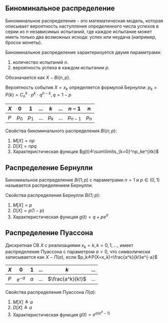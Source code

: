 ## Биноминальное распределение

Биноминальное распределение - это математическая модель, которая описывает вероятность наступления определенного числа успехов в серии из $n$ независимых испытаний, где каждое испытание может иметь только два возможных исхода: успех или неудача (например, бросок монеты).

Биноминальное распределение характеризуется двумя параметрами:
1. количество испытаний $n$.
2. вероятность успеха в каждом испытании $p$.

Обозначается как $X - Bi (n,p)$.

Вероятность события $X = x_k$ определяется формулой Бернулли:
$p_k=P(k) = C^k_{n} \cdot p^k \cdot q^{n-k}, q=1-p$

|$X$|$0$|$1$|$...$|$k$|$...$|$n-1$|$n$|
|-|-|-|-|-|-|-|-|
|$P$|$p_0$|$p_1$|$...$|$p_k$|$...$|$p_{n-1}$|$p_n$|

Свойства биноминального распределения $Bi(n;p)$:
1. $M[X]=np$
2. $D[X]=npq$
3. Характеристическая функция $g(t)≜\sum\limits_{k=0}^np_ke^{itk}$

## Распределение Бернулли

Биномиальное распределение $Bi(1;p)$ с параметрами $n=1$ и $p∈(0,1)$ называется распределением Бернулли.

Свойства распределения Бернулли $Bi(1;p)$:
1. $M[X]=p$
2. $D[X]=p(1-p)$
3. Характеристическая функция $g(t)=q+pe^{it}$

## Распределение Пуассона

Дискретная СВ $X$ с реализациями $x_k=k, k=0,1,...,$ имеет распределение Пуассона с параметром $a>0$, что символически записывается как $X-Π(a)$, если
$p_k≜P(X=x_k)=\frac{a^k}{k!}e^{-a}$

|$X$|$0$|$1$|$...$|$k$|$...$|
|-|-|-|-|-|-|
|$P$|$e^{-a}$|$a$|$...$|$\frac{a^k}{k!}$|$...$|

Свойства распределения Пуассона $П(a)$:
1. $M[X]≜a$
2. $D[X]≜a$
3. Характеристическая функция $g(t)=e^{a(e^{it}-1)}$

